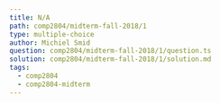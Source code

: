 ```yaml
---
title: N/A
path: comp2804/midterm-fall-2018/1
type: multiple-choice
author: Michiel Smid
question: comp2804/midterm-fall-2018/1/question.ts
solution: comp2804/midterm-fall-2018/1/solution.md
tags:
  - comp2804
  - comp2804-midterm
---
```


